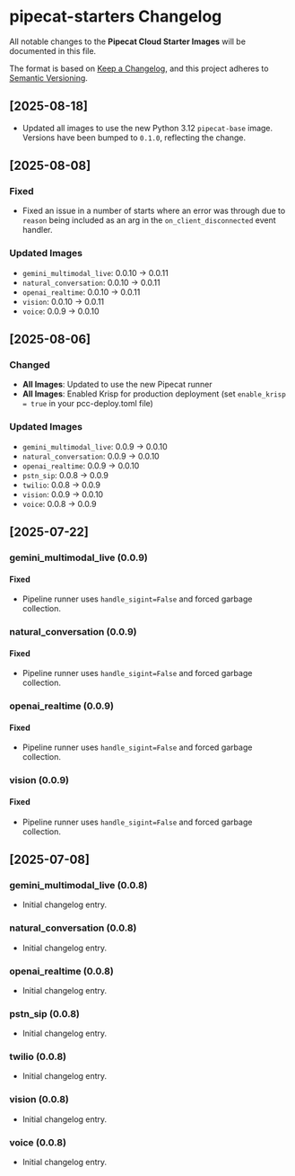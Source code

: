 # pipecat-starters Changelog

All notable changes to the **Pipecat Cloud Starter Images** will be documented in this file.

The format is based on [Keep a Changelog](https://keepachangelog.com/en/1.0.0/),
and this project adheres to [Semantic Versioning](https://semver.org/spec/v2.0.0.html).

## [2025-08-18]

- Updated all images to use the new Python 3.12 `pipecat-base` image. Versions
  have been bumped to `0.1.0`, reflecting the change.

## [2025-08-08]

### Fixed

- Fixed an issue in a number of starts where an error was through due to
  `reason` being included as an arg in the `on_client_disconnected` event
  handler.

### Updated Images

- `gemini_multimodal_live`: 0.0.10 → 0.0.11
- `natural_conversation`: 0.0.10 → 0.0.11
- `openai_realtime`: 0.0.10 → 0.0.11
- `vision`: 0.0.10 → 0.0.11
- `voice`: 0.0.9 → 0.0.10

## [2025-08-06]

### Changed

- **All Images**: Updated to use the new Pipecat runner
- **All Images**: Enabled Krisp for production deployment (set `enable_krisp = true` in your pcc-deploy.toml file)

### Updated Images

- `gemini_multimodal_live`: 0.0.9 → 0.0.10
- `natural_conversation`: 0.0.9 → 0.0.10
- `openai_realtime`: 0.0.9 → 0.0.10
- `pstn_sip`: 0.0.8 → 0.0.9
- `twilio`: 0.0.8 → 0.0.9
- `vision`: 0.0.9 → 0.0.10
- `voice`: 0.0.8 → 0.0.9

## [2025-07-22]

### gemini_multimodal_live (0.0.9)

#### Fixed

- Pipeline runner uses `handle_sigint=False` and forced garbage collection.

### natural_conversation (0.0.9)

#### Fixed

- Pipeline runner uses `handle_sigint=False` and forced garbage collection.

### openai_realtime (0.0.9)

#### Fixed

- Pipeline runner uses `handle_sigint=False` and forced garbage collection.

### vision (0.0.9)

#### Fixed

- Pipeline runner uses `handle_sigint=False` and forced garbage collection.

## [2025-07-08]

### gemini_multimodal_live (0.0.8)

- Initial changelog entry.

### natural_conversation (0.0.8)

- Initial changelog entry.

### openai_realtime (0.0.8)

- Initial changelog entry.

### pstn_sip (0.0.8)

- Initial changelog entry.

### twilio (0.0.8)

- Initial changelog entry.

### vision (0.0.8)

- Initial changelog entry.

### voice (0.0.8)

- Initial changelog entry.
